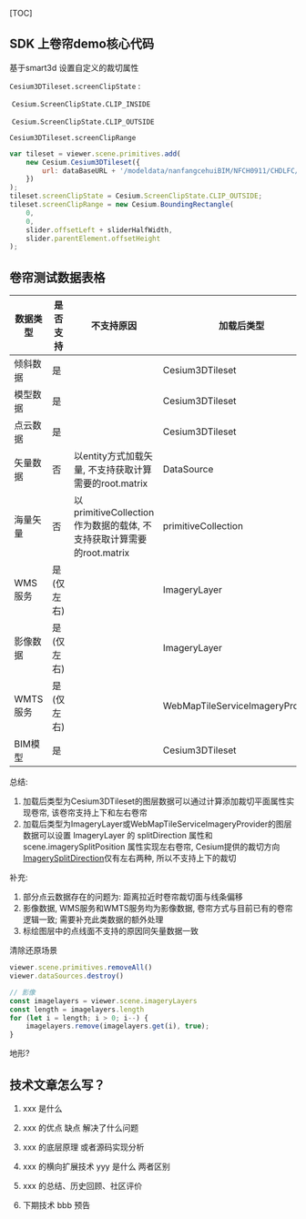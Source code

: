 [TOC]

## SDK 上卷帘demo核心代码

基于smart3d 设置自定义的裁切属性

`Cesium3DTileset.screenClipState` : 

​	`Cesium.ScreenClipState.CLIP_INSIDE `

​	`Cesium.ScreenClipState.CLIP_OUTSIDE`

`Cesium3DTileset.screenClipRange`

```js
var tileset = viewer.scene.primitives.add(
    new Cesium.Cesium3DTileset({
        url: dataBaseURL + '/modeldata/nanfangcehuiBIM/NFCH0911/CHDLFC/tileset.json'
    })
);
tileset.screenClipState = Cesium.ScreenClipState.CLIP_OUTSIDE;
tileset.screenClipRange = new Cesium.BoundingRectangle(
    0,
    0,
    slider.offsetLeft + sliderHalfWidth,
    slider.parentElement.offsetHeight
);
```



## 卷帘测试数据表格

| 数据类型 | 是否支持   | 不支持原因                                                   | 加载后类型                       |
| -------- | ---------- | ------------------------------------------------------------ | -------------------------------- |
| 倾斜数据 | 是         |                                                              | Cesium3DTileset                  |
| 模型数据 | 是         |                                                              | Cesium3DTileset                  |
| 点云数据 | 是         |                                                              | Cesium3DTileset                  |
| 矢量数据 | 否         | 以entity方式加载矢量, 不支持获取计算需要的root.matrix        | DataSource                       |
| 海量矢量 | 否         | 以primitiveCollection作为数据的载体, 不支持获取计算需要的root.matrix | primitiveCollection              |
| WMS服务  | 是(仅左右) |                                                              | ImageryLayer                     |
| 影像数据 | 是(仅左右) |                                                              | ImageryLayer                     |
| WMTS服务 | 是(仅左右) |                                                              | WebMapTileServiceImageryProvider |
| BIM模型  | 是         |                                                              | Cesium3DTileset                  |

总结: 

1. 加载后类型为Cesium3DTileset的图层数据可以通过计算添加裁切平面属性实现卷帘, 该卷帘支持上下和左右卷帘
2. 加载后类型为ImageryLayer或WebMapTileServiceImageryProvider的图层数据可以设置 ImageryLayer 的 splitDirection 属性和 scene.imagerySplitPosition 属性实现左右卷帘, Cesium提供的裁切方向[ImagerySplitDirection](https://cesium.com/docs/cesiumjs-ref-doc/global.html?classFilter=splitDirection#ImagerySplitDirection)仅有左右两种, 所以不支持上下的裁切

补充:  

1. 部分点云数据存在的问题为: 距离拉近时卷帘裁切面与线条偏移
2. 影像数据, WMS服务和WMTS服务均为影像数据, 卷帘方式与目前已有的卷帘逻辑一致; 需要补充此类数据的额外处理
3. 标绘图层中的点线面不支持的原因同矢量数据一致



清除还原场景

```js
viewer.scene.primitives.removeAll()
viewer.dataSources.destroy()

// 影像
const imagelayers = viewer.scene.imageryLayers
const length = imagelayers.length
for (let i = length; i > 0; i--) {
    imagelayers.remove(imagelayers.get(i), true);
}
```

地形?



## 技术文章怎么写？ 

1. xxx 是什么 

2. xxx 的优点 缺点 解决了什么问题 

3. xxx 的底层原理 或者源码实现分析 

4. xxx 的横向扩展技术 yyy 是什么 两者区别 

5. xxx 的总结、历史回顾、社区评价 

6. 下期技术 bbb 预告